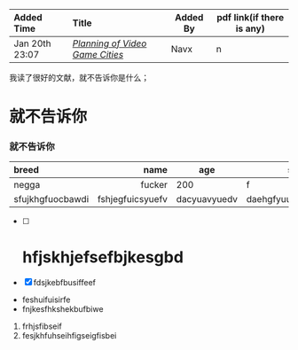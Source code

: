 |Added Time|Title|Added By|pdf link(if there is any)|
|:---------|:----|--------|-------------------------|
|Jan 20th 23:07|[*Planning of Video Game Cities*](https://80.lv/articles/planning-of-video-game-cities/)|Navx|n|


我读了很好的文献，就不告诉你是什么；

# 就不告诉你

### 就不告诉你

|breed|name|age|sex|sex orientation|nationality|
|:----|---:|---|---|:-------------:|----------:|
|negga|fucker|200|f|pan sexual|beacon|
|sfujkhgfuocbawdi|fshjegfuicsyuefv|dacyuavyuedv|daehgfyuueadgwuguef|daejbfubweyufgbyuse|feahfuiegfyuwe|

- [ ]  # hfjskhjefsefbjkesgbd
- [X] fdsjkebfbusiffeef

- feshuifuisirfe
- fnjkesfhkshekbufbiwe

1. frhjsfibseif
2. fesjkhfuhseihfigseigfisbei
